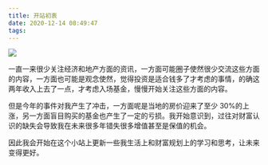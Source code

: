 ```yaml
---
title: 开站初衷
date: 2020-12-14 08:49:47
tags:
---
```


![](aldebaran-s-tkMsYL6O3tI-unsplash.jpg)

一直一来很少关注经济和地产方面的资讯，一方面可能圈子使然很少交流这些方面的内容，一方面也可能是观念使然，觉得投资是适合钱多了才考虑的事情，的确这两年收入上去了一点，才考虑入场基金，慢慢开始关注这些方面的内容。

<!--more-->

但是今年的事件对我产生了冲击，一方面呢是当地的房价迎来了至少 30%的上涨，另一方面盲目购买的基金也产生了一定的亏损。我开始意识到，过往对财富认识的缺失会导致我在未来很多年错失很多增值甚至是保值的机会。

因此我会开始在这个小站上更新一些我生活上和财富规划上的学习和思考，让未来变得更好。
